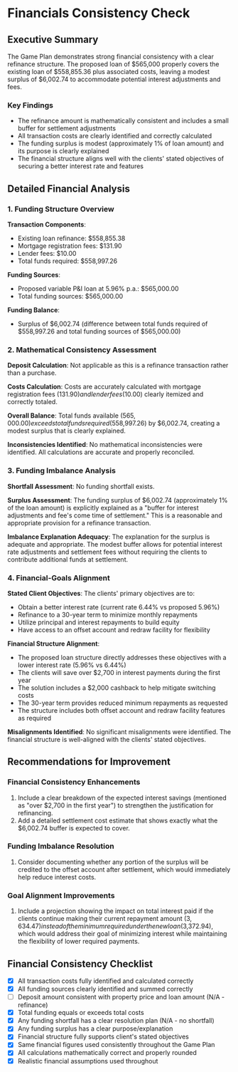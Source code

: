 # Financials Consistency Check

## Executive Summary
The Game Plan demonstrates strong financial consistency with a clear refinance structure. The proposed loan of $565,000 properly covers the existing loan of $558,855.36 plus associated costs, leaving a modest surplus of $6,002.74 to accommodate potential interest adjustments and fees.

### Key Findings
- The refinance amount is mathematically consistent and includes a small buffer for settlement adjustments
- All transaction costs are clearly identified and correctly calculated
- The funding surplus is modest (approximately 1% of loan amount) and its purpose is clearly explained
- The financial structure aligns well with the clients' stated objectives of securing a better interest rate and features

## Detailed Financial Analysis

### 1. Funding Structure Overview
**Transaction Components**: 
- Existing loan refinance: $558,855.38
- Mortgage registration fees: $131.90
- Lender fees: $10.00
- Total funds required: $558,997.26

**Funding Sources**: 
- Proposed variable P&I loan at 5.96% p.a.: $565,000.00
- Total funding sources: $565,000.00

**Funding Balance**: 
- Surplus of $6,002.74 (difference between total funds required of $558,997.26 and total funding sources of $565,000.00)

### 2. Mathematical Consistency Assessment
**Deposit Calculation**: Not applicable as this is a refinance transaction rather than a purchase.

**Costs Calculation**: Costs are accurately calculated with mortgage registration fees ($131.90) and lender fees ($10.00) clearly itemized and correctly totaled.

**Overall Balance**: Total funds available ($565,000.00) exceeds total funds required ($558,997.26) by $6,002.74, creating a modest surplus that is clearly explained.

**Inconsistencies Identified**: No mathematical inconsistencies were identified. All calculations are accurate and properly reconciled.

### 3. Funding Imbalance Analysis
**Shortfall Assessment**: No funding shortfall exists.

**Surplus Assessment**: The funding surplus of $6,002.74 (approximately 1% of the loan amount) is explicitly explained as a "buffer for interest adjustments and fee's come time of settlement." This is a reasonable and appropriate provision for a refinance transaction.

**Imbalance Explanation Adequacy**: The explanation for the surplus is adequate and appropriate. The modest buffer allows for potential interest rate adjustments and settlement fees without requiring the clients to contribute additional funds at settlement.

### 4. Financial-Goals Alignment
**Stated Client Objectives**: The clients' primary objectives are to:
- Obtain a better interest rate (current rate 6.44% vs proposed 5.96%)
- Refinance to a 30-year term to minimize monthly repayments
- Utilize principal and interest repayments to build equity
- Have access to an offset account and redraw facility for flexibility

**Financial Structure Alignment**: 
- The proposed loan structure directly addresses these objectives with a lower interest rate (5.96% vs 6.44%)
- The clients will save over $2,700 in interest payments during the first year
- The solution includes a $2,000 cashback to help mitigate switching costs
- The 30-year term provides reduced minimum repayments as requested
- The structure includes both offset account and redraw facility features as required

**Misalignments Identified**: No significant misalignments were identified. The financial structure is well-aligned with the clients' stated objectives.

## Recommendations for Improvement

### Financial Consistency Enhancements
1. Include a clear breakdown of the expected interest savings (mentioned as "over $2,700 in the first year") to strengthen the justification for refinancing.
2. Add a detailed settlement cost estimate that shows exactly what the $6,002.74 buffer is expected to cover.

### Funding Imbalance Resolution
1. Consider documenting whether any portion of the surplus will be credited to the offset account after settlement, which would immediately help reduce interest costs.

### Goal Alignment Improvements
1. Include a projection showing the impact on total interest paid if the clients continue making their current repayment amount ($3,634.47) instead of the minimum required under the new loan ($3,372.94), which would address their goal of minimizing interest while maintaining the flexibility of lower required payments.

## Financial Consistency Checklist
- [x] All transaction costs fully identified and calculated correctly
- [x] All funding sources clearly identified and summed correctly
- [ ] Deposit amount consistent with property price and loan amount (N/A - refinance)
- [x] Total funding equals or exceeds total costs
- [x] Any funding shortfall has a clear resolution plan (N/A - no shortfall)
- [x] Any funding surplus has a clear purpose/explanation
- [x] Financial structure fully supports client's stated objectives
- [x] Same financial figures used consistently throughout the Game Plan
- [x] All calculations mathematically correct and properly rounded
- [x] Realistic financial assumptions used throughout